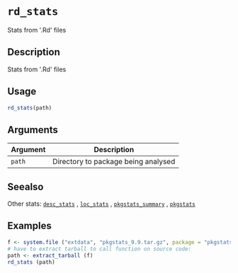 # `rd_stats`

Stats from '.Rd' files


## Description

Stats from '.Rd' files


## Usage

```r
rd_stats(path)
```


## Arguments

Argument      |Description
------------- |----------------
`path`     |     Directory to package being analysed


## Seealso

Other stats:
 [`desc_stats`](#descstats) ,
 [`loc_stats`](#locstats) ,
 [`pkgstats_summary`](#pkgstatssummary) ,
 [`pkgstats`](#pkgstats)


## Examples

```r
f <- system.file ("extdata", "pkgstats_9.9.tar.gz", package = "pkgstats")
# have to extract tarball to call function on source code:
path <- extract_tarball (f)
rd_stats (path)
```


